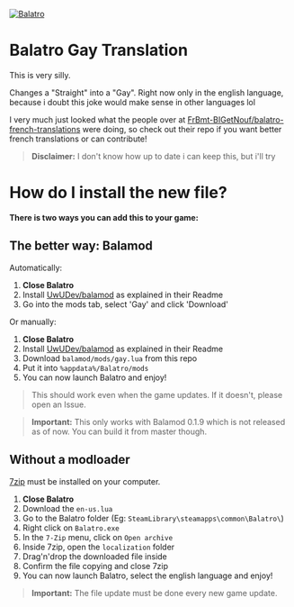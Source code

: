 [![Balatro](https://www.playbalatro.com/assets/logo2-C9SU2BrI.png)](https://www.playbalatro.com/)

# Balatro Gay Translation

This is very silly.

Changes a "Straight" into a "Gay".
Right now only in the english language, because i doubt this joke would make sense in other languages lol

I very much just looked what the people over at [FrBmt-BIGetNouf/balatro-french-translations](https://github.com/FrBmt-BIGetNouf/balatro-french-translations/) were doing, so check out their repo if you want better french translations or can contribute!

> **Disclaimer:** I don't know how up to date i can keep this, but i'll try

# How do I install the new file?

**There is two ways you can add this to your game:**

## The better way: Balamod

Automatically:
1. **Close Balatro**
2. Install [UwUDev/balamod](https://github.com/UwUDev/balamod) as explained in their Readme
3. Go into the mods tab, select 'Gay' and click 'Download'

Or manually:
1. **Close Balatro**
2. Install [UwUDev/balamod](https://github.com/UwUDev/balamod) as explained in their Readme
3. Download `balamod/mods/gay.lua` from this repo
4. Put it into `%appdata%/Balatro/mods`
5. You can now launch Balatro and enjoy!

> This should work even when the game updates. If it doesn't, please open an Issue.

> **Important:** This only works with Balamod 0.1.9 which is not released as of now. You can build it from master though.

## Without a modloader

[7zip](https://7-zip.org/) must be installed on your computer.

1. **Close Balatro**
2. Download the `en-us.lua`
3. Go to the Balatro folder (Eg: `SteamLibrary\steamapps\common\Balatro\`)
4. Right click on `Balatro.exe`
5. In the `7-Zip` menu, click on `Open archive`
6. Inside 7zip, open the `localization` folder
7. Drag'n'drop the downloaded file inside
8. Confirm the file copying and close 7zip
9. You can now launch Balatro, select the english language and enjoy!

> **Important:** The file update must be done every new game update.

